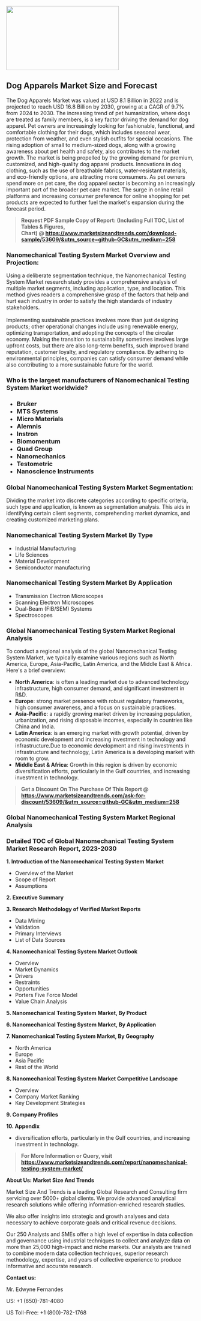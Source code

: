 <p><img class="alignnone size-medium wp-image-20088" src="https://ffe5etoiles.com/wp-content/uploads/2024/12/MST1-300x171.png" alt="" width="300" height="171" /></p><h2>Dog Apparels Market Size and Forecast</h2><p>The Dog Apparels Market was valued at USD 8.1 Billion in 2022 and is projected to reach USD 16.8 Billion by 2030, growing at a CAGR of 9.7% from 2024 to 2030. The increasing trend of pet humanization, where dogs are treated as family members, is a key factor driving the demand for dog apparel. Pet owners are increasingly looking for fashionable, functional, and comfortable clothing for their dogs, which includes seasonal wear, protection from weather, and even stylish outfits for special occasions. The rising adoption of small to medium-sized dogs, along with a growing awareness about pet health and safety, also contributes to the market growth. The market is being propelled by the growing demand for premium, customized, and high-quality dog apparel products. Innovations in dog clothing, such as the use of breathable fabrics, water-resistant materials, and eco-friendly options, are attracting more consumers. As pet owners spend more on pet care, the dog apparel sector is becoming an increasingly important part of the broader pet care market. The surge in online retail platforms and increasing consumer preference for online shopping for pet products are expected to further fuel the market's expansion during the forecast period. </p><blockquote id="" class=""><strong>Request PDF Sample Copy of Report: (Including Full TOC, List of Tables &amp; Figures, Chart)&nbsp;@&nbsp;<strong><a href="https://www.marketsizeandtrends.com/download-sample/53609/&utm_source=github-GC&utm_medium=258" target="_blank">https://www.marketsizeandtrends.com/download-sample/53609/&utm_source=github-GC&utm_medium=258</a></strong></strong></blockquote><h3 id="" class="">Nanomechanical Testing System Market&nbsp;Overview and Projection:</h3><p id="" class="">Using a deliberate segmentation technique, the Nanomechanical Testing System Market research study provides a comprehensive analysis of multiple market segments, including application, type, and location. This method gives readers a comprehensive grasp of the factors that help and hurt each industry in order to satisfy the high standards of industry stakeholders. <br /> <br />Implementing sustainable practices involves more than just designing products; other operational changes include using renewable energy, optimizing transportation, and adopting the concepts of the circular economy. Making the transition to sustainability sometimes involves large upfront costs, but there are also long-term benefits, such improved brand reputation, customer loyalty, and regulatory compliance. By adhering to environmental principles, companies can satisfy consumer demand while also contributing to a more sustainable future for the world.</p><h3 id="" class="">Who is the largest manufacturers of&nbsp;Nanomechanical Testing System Market worldwide?</h3><h3 class=""><p><ul><li>Bruker </li><li> MTS Systems </li><li> Micro Materials </li><li> Alemnis </li><li> Instron </li><li> Biomomentum </li><li> Quad Group </li><li> Nanomechanics </li><li> Testometric </li><li> Nanoscience Instruments</li></ul></p></h3><h3 id="" class="">Global&nbsp;Nanomechanical Testing System Market Segmentation:</h3><p id="" class="">Dividing the market into discrete categories according to specific criteria, such type and application, is known as segmentation analysis. This aids in identifying certain client segments, comprehending market dynamics, and creating customized marketing plans.</p><h3 id="" class="">Nanomechanical Testing System Market&nbsp;By Type</h3><p><p><ul><li>Industrial Manufacturing </li><li> Life Sciences </li><li> Material Development </li><li> Semiconductor manufacturing</p></li></ul></p></p><h3 id="" class="">Nanomechanical Testing System Market&nbsp;By Application</h3><p class=""><p><ul><li>Transmission Electron Microscopes </li><li> Scanning Electron Microscopes </li><li> Dual-Beam (FIB/SEM) Systems </li><li> Spectroscopes</li></ul></p></p><h3 id="" class="">Global Nanomechanical Testing System Market Regional Analysis</h3><p id="" class="">To conduct a regional analysis of the global Nanomechanical Testing System Market, we typically examine various regions such as North America, Europe, Asia-Pacific, Latin America, and the Middle East &amp; Africa. Here's a brief overview:</p><ul><li><strong>North America</strong>: is often a leading market due to advanced technology infrastructure, high consumer demand, and significant investment in R&amp;D.</li><li><strong>Europe</strong>: strong market presence with robust regulatory frameworks, high consumer awareness, and a focus on sustainable practices.</li><li><strong>Asia-Pacific</strong>: a rapidly growing market driven by increasing population, urbanization, and rising disposable incomes, especially in countries like China and India.</li><li><strong>Latin America</strong>: is an emerging market with growth potential, driven by economic development and increasing investment in technology and infrastructure.Due to economic development and rising investments in infrastructure and technology, Latin America is a developing market with room to grow.</li><li><strong>Middle East &amp; Africa</strong>: Growth in this region is driven by economic diversification efforts, particularly in the Gulf countries, and increasing investment in technology.</li></ul><blockquote id="" class=""><strong>Get a Discount On The Purchase Of This Report @ <strong><a href="https://www.marketsizeandtrends.com/ask-for-discount/53609/&utm_source=github-GC&utm_medium=258" target="_blank">https://www.marketsizeandtrends.com/ask-for-discount/53609/&utm_source=github-GC&utm_medium=258</a></strong></strong></blockquote><h3 id="" class="">Global Nanomechanical Testing System Market Regional Analysis</h3><h3 id="" class="">Detailed TOC of Global Nanomechanical Testing System Market Research Report, 2023-2030</h3><p id="" class=""><strong>1. Introduction of the Nanomechanical Testing System Market</strong></p><ul><li>Overview of the Market</li><li>Scope of Report</li><li>Assumptions</li></ul><p id="" class=""><strong>2. Executive Summary</strong></p><p id="" class=""><strong>3. Research Methodology of Verified Market Reports</strong></p><ul><li>Data Mining</li><li>Validation</li><li>Primary Interviews</li><li>List of Data Sources</li></ul><p id="" class=""><strong>4. Nanomechanical Testing System Market Outlook</strong></p><ul><li>Overview</li><li>Market Dynamics</li><li>Drivers</li><li>Restraints</li><li>Opportunities</li><li>Porters Five Force Model</li><li>Value Chain Analysis</li></ul><p id="" class=""><strong>5. Nanomechanical Testing System Market, By Product</strong></p><p id="" class=""><strong>6. Nanomechanical Testing System Market, By Application</strong></p><p id="" class=""><strong>7. Nanomechanical Testing System Market, By Geography</strong></p><ul><li>North America</li><li>Europe</li><li>Asia Pacific</li><li>Rest of the World</li></ul><p id="" class=""><strong>8. Nanomechanical Testing System Market Competitive Landscape</strong></p><ul><li>Overview</li><li>Company Market Ranking</li><li>Key Development Strategies</li></ul><p id="" class=""><strong>9. Company Profiles</strong></p><p id="" class=""><strong>10. Appendix</strong></p><ul><li>diversification efforts, particularly in the Gulf countries, and increasing investment in technology.</li></ul><blockquote id="" class=""><strong>For More Information or Query, visit <strong><strong><a href="https://www.marketsizeandtrends.com/report/nanomechanical-testing-system-market/" target="_blank">https://www.marketsizeandtrends.com/report/nanomechanical-testing-system-market/</a></strong></strong></strong></blockquote><p id="" class=""><strong>About Us: Market Size And Trends</strong></p><p id="" class="">Market Size And Trends is a leading Global Research and Consulting firm servicing over 5000+ global clients. We provide advanced analytical research solutions while offering information-enriched research studies.</p><p id="" class="">We also offer insights into strategic and growth analyses and data necessary to achieve corporate goals and critical revenue decisions.</p><p id="" class="">Our 250 Analysts and SMEs offer a high level of expertise in data collection and governance using industrial techniques to collect and analyze data on more than 25,000 high-impact and niche markets. Our analysts are trained to combine modern data collection techniques, superior research methodology, expertise, and years of collective experience to produce informative and accurate research.</p><p id="" class=""><strong>Contact us:</strong></p><p id="" class="">Mr. Edwyne Fernandes</p><p id="" class="">US: +1 (650)-781-4080</p><p id="" class="">US Toll-Free: +1 (800)-782-1768</p>
